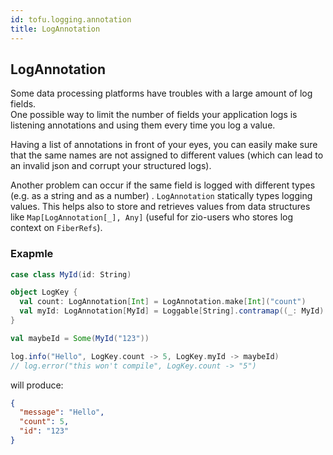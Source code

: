 ```yaml
---
id: tofu.logging.annotation
title: LogAnnotation
---
```


## LogAnnotation

Some data processing platforms have troubles with a large amount of log fields.   
One possible way to limit the number of fields your application logs is listening annotations and using them every time
you log a value.

Having a list of annotations in front of your eyes, you can easily make sure that the same names are not assigned to
different values
(which can lead to an invalid json and corrupt your structured logs).

Another problem can occur if the same field is logged with different types (e.g. as a string and as a number)
. `LogAnnotation` statically types logging values.
This helps also to store and retrieves values from data structures like `Map[LogAnnotation[_], Any]` (useful for
zio-users who stores log context on `FiberRefs`).

### Exapmle

```scala
case class MyId(id: String)

object LogKey {
  val count: LogAnnotation[Int] = LogAnnotation.make[Int]("count")
  val myId: LogAnnotation[MyId] = Loggable[String].contramap((_: MyId).id).logAnnotation("id")
}

val maybeId = Some(MyId("123"))

log.info("Hello", LogKey.count -> 5, LogKey.myId -> maybeId)
// log.error("this won't compile", LogKey.count -> "5")

```

will produce:

```json
{
  "message": "Hello",
  "count": 5,
  "id": "123"
}
```
